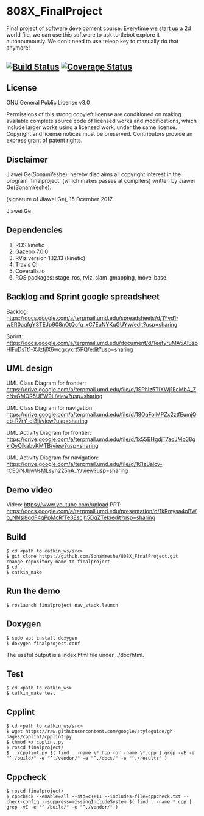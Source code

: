 # 808X_FinalProject
Final project of software development course. Everytime we start up a 2d world file, we can use this software to ask turtlebot explore it autonoumously. We don't need to use teleop key to manually do that anymore!

[![Build Status](https://travis-ci.org/SonamYeshe/808X_FinalProject.svg?branch=master)](https://travis-ci.org/SonamYeshe/808X_FinalProject)
[![Coverage Status](https://coveralls.io/repos/github/SonamYeshe/808X_FinalProject/badge.svg?branch=master)](https://coveralls.io/github/SonamYeshe/808X_FinalProject?branch=master)
---

## License
GNU General Public License v3.0

Permissions of this strong copyleft license are conditioned on making available complete source code of licensed works and modifications, which include larger works using a licensed work, under the same license. Copyright and license notices must be preserved. Contributors provide an express grant of patent rights.

## Disclaimer 
Jiawei Ge(SonamYeshe), hereby disclaims all copyright interest in the program `finalproject' (which makes passes at compilers) written by Jiawei Ge(SonamYeshe).

 (signature of Jiawei Ge), 15 Dcember 2017

 Jiawei Ge

## Dependencies
1. ROS kinetic
2. Gazebo 7.0.0
3. RViz version 1.12.13 (kinetic)
4. Travis CI
5. Coveralls.io
6. ROS packages: stage_ros, rviz, slam_gmapping, move_base.

## Backlog and Sprint google spreadsheet
Backlog: https://docs.google.com/a/terpmail.umd.edu/spreadsheets/d/1Yvd1-wER0aqfgY3TEJp908nOtQcfq_xC7EuNYKqGUYw/edit?usp=sharing

Sprint: https://docs.google.com/a/terpmail.umd.edu/document/d/1eefyruMA5AlBzoHlFuDsTt1-XJztjlX6wcgxyxrt5PQ/edit?usp=sharing

## UML design
UML Class Diagram for frontier:
https://drive.google.com/a/terpmail.umd.edu/file/d/1SPhiz5TIXWj1EcMbA_ZcNvGMOR5UEW9L/view?usp=sharing

UML Class Diagram for navigation:
https://drive.google.com/a/terpmail.umd.edu/file/d/18OaFoiMPZx2ztfEumjQeb-R7rY_oi3jj/view?usp=sharing

UML Activity Diagram for frontier:
https://drive.google.com/a/terpmail.umd.edu/file/d/1x55BHgdjT7aoJMb38gkIQyQikabvKMTB/view?usp=sharing

UML Activity Diagram for navigation:
https://drive.google.com/a/terpmail.umd.edu/file/d/161zBalcv-rCE0iNJbwVsMLsyn225hA_Y/view?usp=sharing

## Demo video
Video: https://www.youtube.com/upload
PPT: https://docs.google.com/a/terpmail.umd.edu/presentation/d/1kRmysa4oBWb_NNsi8qdF4qPpMcRfTe3Escjh5DqZTek/edit?usp=sharing

## Build

```
$ cd <path to catkin_ws/src>
$ git clone https://github.com/SonamYeshe/808X_FinalProject.git
change repository name to finalproject
$ cd ..
$ catkin_make
```

## Run the demo
```
$ roslaunch finalproject nav_stack.launch
```

## Doxygen
```
$ sudo apt install doxygen
$ doxygen finalproject.conf
```
The useful output is a index.html file under ../doc/html.

## Test
```
$ cd <path to catkin_ws>
$ catkin_make test
```

## Cpplint
```
$ cd <path to catkin_ws/src>
$ wget https://raw.githubusercontent.com/google/styleguide/gh-pages/cpplint/cpplint.py
$ chmod +x cpplint.py
$ roscd finalproject/
$ ../cpplint.py $( find . -name \*.hpp -or -name \*.cpp | grep -vE -e "^./build/" -e "^./vendor/" -e "^./docs/" -e "^./results" )
```

## Cppcheck
```
$ roscd finalproject/
$ cppcheck --enable=all --std=c++11 --includes-file=cppcheck.txt --check-config --suppress=missingIncludeSystem $( find . -name *.cpp | grep -vE -e "^./build/" -e "^./vendor/" )
```

